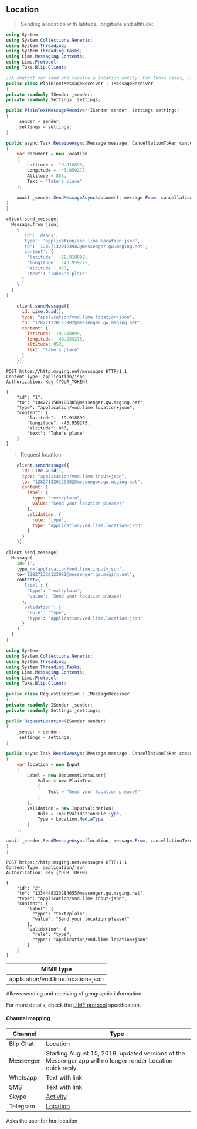 ## Location

> Sending a location with latitude, longitude and altitude:

```csharp
using System;
using System.Collections.Generic;
using System.Threading;
using System.Threading.Tasks;
using Lime.Messaging.Contents;
using Lime.Protocol;
using Take.Blip.Client;

//A chatbot can send and receive a location entity. For those cases, use Location type:
public class PlainTextMessageReceiver : IMessageReceiver
{
private readonly ISender _sender;
private readonly Settings _settings;

public PlainTextMessageReceiver(ISender sender, Settings settings)
{
    _sender = sender;
    _settings = settings;
}

public async Task ReceiveAsync(Message message, CancellationToken cancellationToken)
{
    var document = new Location
    {
        Latitude = -19.918899,
        Longitude = -43.959275,
        Altitude = 853,
        Text = "Take's place"
    };

    await _sender.SendMessageAsync(document, message.From, cancellationToken);
}
}
```

```python
client.send_message(
  Message.from_json(
    {
      'id': 'dsads',
      'type': 'application/vnd.lime.location+json',
      'to': '128271320123982@messenger.gw.msging.net',
      'content': {
        'latitude': -19.918899,
        'longitude': -43.959275,
        'altitude': 853,
        'text': 'Take\'s place'
      }
    }
  )
)
```

```javascript
    client.sendMessage({
      id: Lime.Guid(),
      type: "application/vnd.lime.location+json",
      to: "128271320123982@messenger.gw.msging.net",
      content: {
        latitude: -19.918899,
        longitude: -43.959275,
        altitude: 853,
        text: "Take's place"
      }
    });
```

```http
POST https://http.msging.net/messages HTTP/1.1
Content-Type: application/json
Authorization: Key {YOUR_TOKEN}

{
    "id": "1",
    "to": "1042221589186385@messenger.gw.msging.net",
    "type": "application/vnd.lime.location+json",
    "content": {
        "latitude": -19.918899,
        "longitude": -43.959275,
        "altitude": 853,
        "text": "Take's place"
    }
}
```

> Request location

```javascript
    client.sendMessage({
      id: Lime.Guid(),
      type: "application/vnd.lime.input+json",
      to: "128271320123982@messenger.gw.msging.net",
      content: {
        label: {
          type: "text/plain",
          value: "Send your location please!"
        },
        validation: {
          rule: "type",
          type: "application/vnd.lime.location+json"
        }
      }
    });
```

```python
client.send_message(
  Message(
    id='1',
    type_n='application/vnd.lime.input+json',
    to='128271320123982@messenger.gw.msging.net',
    content={
      'label': {
        'type': 'text/plain',
        'value': 'Send your location please!'
      },
      'validation': {
        'rule': 'type',
        'type': 'application/vnd.lime.location+json'
      }
    }
  )
)
```

```csharp
using System;
using System.Collections.Generic;
using System.Threading;
using System.Threading.Tasks;
using Lime.Messaging.Contents;
using Lime.Protocol;
using Take.Blip.Client;

public class RequestLocation : IMessageReceiver
{
private readonly ISender _sender;
private readonly Settings _settings;

public RequestLocation(ISender sender)
{
    _sender = sender;
    _settings = settings;
}

public async Task ReceiveAsync(Message message, CancellationToken cancellationToken)
{
    var location = new Input
    {
        Label = new DocumentContainer{
            Value = new PlainText
            {
                Text = "Send your location please!"
            }
        },
        Validation = new InputValidation{
            Rule = InputValidationRule.Type,
            Type = Location.MediaType
        }
    };

await _sender.SendMessageAsync(location, message.From, cancellationToken);
}
}
```

```http
POST https://http.msging.net/messages HTTP/1.1
Content-Type: application/json
Authorization: Key {YOUR_TOKEN}

{
    "id": "2",
    "to": "1334448323284655@messenger.gw.msging.net",
    "type": "application/vnd.lime.input+json",
    "content": {
        "label": {
          "type": "text/plain",
          "value": "Send your location please!"
        },
        "validation": {
          "rule": "type",
          "type": "application/vnd.lime.location+json"
        }
    }
}
```

| MIME type                          |
|------------------------------------|
| application/vnd.lime.location+json |

Allows sending and receiving of geographic information.


For more details, check the [LIME protocol](http://limeprotocol.org/content-types.html#location) specification.

#### Channel mapping

| Channel          | Type                                                                                                        |
|------------------|-------------------------------------------------------------------------------------------------------------|
| Blip Chat        | Location                                                                                                    |
| <s>Messenger</s> | Starting August 15, 2019, updated versions of the Messenger app will no longer render Location quick reply. |
| Whatsapp         | Text with link                                                                                              |
| SMS              | Text with link                                                                                              |
| Skype            | [Activity](https://docs.botframework.com/en-us/skype/chat/#sending-messages-1)                              |
| Telegram         | [Location](https://core.telegram.org/bots/api#location)                                                     |



Asks the user for her location

